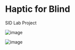 # Haptic for Blind
SID Lab Project  

![image](https://github.com/user-attachments/assets/6937b707-244e-448a-aa3b-88bcc2ec5d1b)
  
![image](https://github.com/user-attachments/assets/e4700129-73b5-4b2a-a53b-9df6f7db9232)

  
